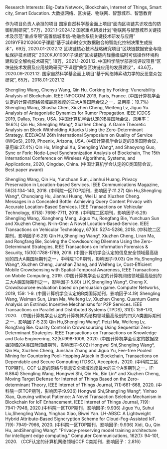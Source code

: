 Research Interests:
Big-Data Network, Blockchain, Internet of Things, Smart city, Smart Education.
大数据网络、区块链、物联网、智慧城市、智慧教育


作为项目负责人承担的项目
国家自然科学基金面上项目“面向区块链共识攻击的防御机制研究”, 57万，2021.1-2024.12
国家重点研发计划“物联网与智慧城市关键技术及示范”重点专项“高置信城市信-物融合系统关键技术研发与应用” 2019YFB2102600子课题“基于城市时空大数据融合的智能化控制决策生成技术”，69万, 2020.01-2022.12
区块链核心技术战略研究项目“区块链数据安全与隐私保护技术研究” 2020KJ010301子课题“区块链链内轻量级临时可信操作环境构建和安全解构技术研究”, 18万，2021.1-2021.12.
中国科学院学部咨询评议项目“区块链技术发展及应用战略研究”子课题“典型区块链应用的发展建议”，43.6万，2020.09-2021.12.
国家自然科学基金面上项目“基于网络博弈动力学的反恶意众包研究”, 65万，2018.01-2021.12

Shengling Wang, Chenyu Wang, Qin Hu. Corking by Forking: Vunerability Analysis of Blockchain. IEEE INFOCOM 2019, Paris, France. (中国计算机学会认定的计算机网络领域最高难度的三大A类国际会议之一，录用率：19.7%)
Shengling Wang, Shasha Chen, Xiuzhen Cheng, Weifeng Lv, Jiguo Yu. Analysis of Antagonistic Dynamics for Rumor Propagation. IEEE ICDCS 2019, Dallas, Texas, USA. (中国计算机学会认定的B类国际会议，录用率：19.6%)
Qin Hu, Shengling Wang*, Xiuzhen Cheng. A Game Theoretic Analysis on Block Withholding Attacks Using the Zero-Determinant Strategy. IEEE/ACM 26th International Symposium on Quality of Service (IWQoS), 2019, Phoenix, Arizona, USA. (中国计算机学会认定的B类国际会议，录用率:27.4%)
Qin Hu, Minghui Xu, Shengling Wang*, and Shaoyong Guo, Sync or Fork: Node-Level Synchronization Analysis of Blockchain, The 15th International Conference on Wireless Algorithms, Systems, and Applications, 2020, Qingdao, China. (中国计算机学会认定的C类国际会议，Best paper award)

Shengling Wang, Qin Hu, Yunchuan Sun, Jianhui Huang. Privacy Preservation in Location-based Services. IEEE Communications Magazine, 56(3):134-140, 2018. (中科院一区TOP期刊，影响因子:11.27)
Qin Hu,Shengling Wang*, Chunqiang Hu, Jianhui Huang, Wei Li and Xiuzhen Cheng. Messages in a Concealed Bottle: Achieving Query Content Privacy with Accurate Location-Based Services. IEEE Transactions on Vehicular Technology, 67(8): 7698-7711, 2018. (中科院二区期刊，影响因子:6.29)
Shengling Wang, Xiangheng Meng, Jiguo Yu, Rongfang Bie, Yunchuan Sun and Xiuzhen Cheng. N-in-One: A Novel Location-Based-Service. IEEE Transactions on Vehicular Technology, 67(6): 5274-5286, 2018. (中科院二区期刊，影响因子:6.29)
Qin Hu,Shengling Wang*, Xiuzhen Cheng, Liran Ma, and Rongfang Bie, Solving the Crowdsourcing Dilemma Using the Zero-Determinant Strategies, IEEE Transactions on Information Forensics & Security, 15(10):1788-1789, 2019. (中国计算机学会认定的信息安全领域最高级别的四大A类国际期刊之一，中科院TOP期刊，影响因子:9.03)
Qin Hu,Shengling Wang*, Xiuzhen Cheng, Junshan Zhang, and Weifeng Lv, Cost-Efficient Mobile Crowdsensing with Spatial-Temporal Awareness, IEEE Transactions on Mobile Computing, 2019. (中国计算机学会认定的计算机网络领域最高级别的三大A类国际期刊之一，影响因子:5.80)
Li K,Shengling Wang*, Cheng X. Crowdsourcee evaluation based on persuasion game. Computer Networks, 2019, 159: 1-9. (中国计算机学会认定的B类国际期刊，影响因子:4.19)
Shengling Wang, Weiman Sun, Liran Ma, Weifeng Lv, Xiuzhen Cheng. Quantum Game Analysis on Extrinsic Incentive Mechanisms for P2P Services. IEEE Transactions on Parallel and Distributed Systems (TPDS), 31(1): 159-170, 2020. （中国计算机学会认定的计算机体系结构领域最高级别的四大A类国际期刊之一，影响因子:5.23)
Qin Hu,Shengling Wang*, Peizi Ma, Weifeng Lv, Rongfang Bie. Quality Control in Crowdsourcing Using Sequential Zero-Determinant Strategies. IEEE Transactions on Transactions on Knowledge and Data Engineering, 32(5):998-1009, 2020. (中国计算机学会认定的数据挖掘领域的A类国际顶级期刊，影响因子:6.02)
Hongwei Shi,Shengling Wang*, Qin Hu, Xiuzhen Cheng, Junshan Zhang and Jiguo Yu, Fee-free Pooled Mining for Countering Pool-Hopping Attack in Blockchain, Transactions on Dependable and Secure Computing (TDSC), Accepted，2020. (中科院二区TOP期刊，CCF 认定的网络与信息安全领域难度最大的三个A类期刊之一，IF: 6.864)
Shengling Wang, Hongwei Shi, Qin Hu, Bin Lin* and Xiuzhen Cheng, Moving Target Defense for Internet of Things Based on the Zero-determinant Theory, IEEE Internet of Things Journal, 7(1):661-668, 2020. (中科院一区TOP期刊，影响因子:9.936)
Hongwei Shi,Shengling Wang*, Yinhao Xiao, Queuing without Patience: A Novel Transaction Seletion Mechanism in Blockchain for IoT Enhancement, IEEE Internet of Things Journal, 7(9): 7941-7948, 2020.(中科院一区TOP期刊，影响因子: 9.936)
Jiguo Yu, Suhui Liu,Shengling Wang, Yinghao Xiao, Biwei Yan. LH-ABSC: A Lightweight Hybrid Attribute-Based Signcryption Scheme for Cloud-Fog-Assisted IoT. 7(9): 7949-7966, 2020. (中科院一区TOP期刊，影响因子: 9.936)
Xidi, Qu, Qin Hu, andShengling Wang*. "Privacy-preserving model training architecture for intelligent edge computing." Computer Communications, 162(1): 94-101, 2020. （CCF认定的计算机网络领域CCF C类期刊，影响因子：2.816）





